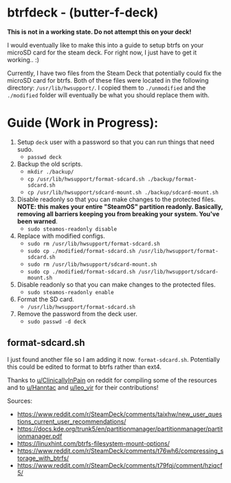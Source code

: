 # btrfdeck - (butter-f-deck)

**This is not in a working state. Do not attempt this on your deck!**

I would eventually like to make this into a guide to setup btrfs on your microSD card for the steam deck. For right now, I just have to get it working.. :)

Currently, I have two files from the Steam Deck that potentially could fix the microSD card for btrfs. Both of these files were located in the following directory: `/usr/lib/hwsupport/`. I copied them to `./unmodified` and the `./modified` folder will eventually be what you should replace them with.

# Guide (**Work in Progress**): 
1. Setup `deck` user with a password so that you can run things that need sudo.
    * `passwd deck`
2. Backup the old scripts.
    * `mkdir ./backup/`
    * `cp /usr/lib/hwsupport/format-sdcard.sh ./backup/format-sdcard.sh`
    * `cp /usr/lib/hwsupport/sdcard-mount.sh ./backup/sdcard-mount.sh`
3. Disable readonly so that you can make changes to the protected files. **NOTE: this makes your entire "SteamOS" partition readonly. Basically, removing all barriers keeping you from breaking your system. You've been warned**.
    * `sudo steamos-readonly disable`
4. Replace with modified configs.
    * `sudo rm /usr/lib/hwsupport/format-sdcard.sh`
    * `sudo cp ./modified/format-sdcard.sh /usr/lib/hwsupport/format-sdcard.sh`
    * `sudo rm /usr/lib/hwsupport/sdcard-mount.sh`
    * `sudo cp ./modified/format-sdcard.sh /usr/lib/hwsupport/sdcard-mount.sh`
5. Disable readonly so that you can make changes to the protected files.
    * `sudo steamos-readonly enable`
6. Format the SD card.
    * `/usr/lib/hwsupport/format-sdcard.sh`
7. Remove the password from the deck user.
    * `sudo passwd -d deck`

## format-sdcard.sh

I just found another file so I am adding it now. `format-sdcard.sh`. Potentially this could be edited to format to btrfs rather than ext4.

Thanks to [u/ClinicallyInPain](https://www.reddit.com/user/ClinicallyInPain/) on reddit for compiling some of the resources and to [u/Hanntac](https://www.reddit.com/user/Hanntac/) and [u/leo_vir](https://www.reddit.com/user/leo_vir/) for their contributions!

Sources:
* https://www.reddit.com/r/SteamDeck/comments/taixhw/new_user_questions_current_user_recommendations/
* https://docs.kde.org/trunk5/en/partitionmanager/partitionmanager/partitionmanager.pdf
* https://linuxhint.com/btrfs-filesystem-mount-options/
* https://www.reddit.com/r/SteamDeck/comments/t76wh6/compressing_storage_with_btrfs/
* https://www.reddit.com/r/SteamDeck/comments/t79fqj/comment/hziqcf5/